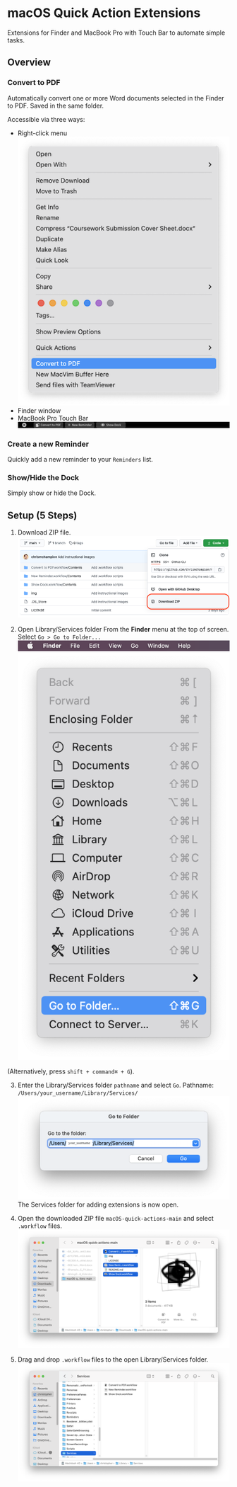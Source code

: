 # macOS Quick Action Extensions

Extensions for Finder and MacBook Pro with Touch Bar to automate simple tasks.

## Overview

### Convert to PDF
Automatically convert one or more Word documents selected in the Finder to PDF. Saved in the same folder.

Accessible via three ways:
* Right-click menu
![Right-click menu](/img/right-click-menu500px.png?raw=true "Right-click menu")
* Finder window
* MacBook Pro Touch Bar
![Touch Bar Quick Actions](/img/10-touch-bar-quick-actions.png?raw=true "Touch Bar Quick Actions")

### Create a new Reminder
Quickly add a new reminder to your ```Reminders``` list.

### Show/Hide the Dock
Simply show or hide the Dock.

## Setup (5 Steps)

1. Download ZIP file.
![Step 1](/img/00-github-download-zip.png?raw=true "Download ZIP")

2. Open Library/Services folder
From the **Finder** menu at the top of screen.
Select ```Go > Go to Folder...```
![Step 2](/img/0000-go-menu.png?raw=true "Go menu")
![Step 2](/img/11-Adding-Quick-Action-Extensions.png?raw=true "Go to Folder...")

(Alternatively, press ```shift + command⌘ + G```).

3. Enter the Library/Services folder ```pathname``` and select ```Go```. Pathname: ```/Users/your_username/Library/Services/```
![Step 3](/img/12-Adding-Quick-Action-Extensions.png?raw=true "Go to Library/Services folder...")
The Services folder for adding extensions is now open.

4. Open the downloaded ZIP file ```macOS-quick-actions-main``` and select ```.workflow``` files.
![Step 4](/img/000-zip-file.png?raw=true "Open ZIP file")

5. Drag and drop ```.workflow``` files to the open Library/Services folder.
![Step 5](/img/13-Adding-Quick-Action-Extensions.png?raw=true "Drag and drop files")

## 